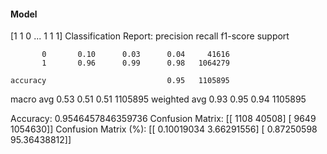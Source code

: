 #### Model
[1 1 0 ... 1 1 1]
Classification Report:
              precision    recall  f1-score   support

           0       0.10      0.03      0.04     41616
           1       0.96      0.99      0.98   1064279

    accuracy                           0.95   1105895
   macro avg       0.53      0.51      0.51   1105895
weighted avg       0.93      0.95      0.94   1105895

Accuracy: 0.9546457846359736
Confusion Matrix:
[[   1108   40508]
 [   9649 1054630]]
Confusion Matrix (%):
[[ 0.10019034  3.66291556]
 [ 0.87250598 95.36438812]]
